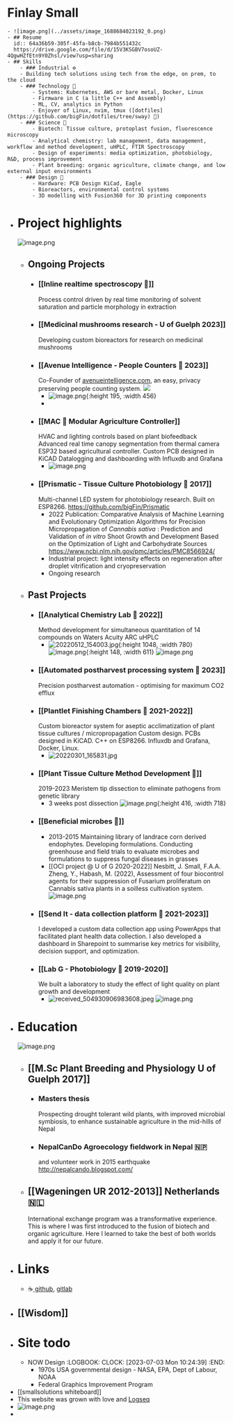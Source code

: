 # Finlay Small
	- ![image.png](../assets/image_1688684023192_0.png)
	- ## Resume
	  id:: 64a36b59-305f-45fa-b8cb-7984b551432c
	  https://drive.google.com/file/d/15V3KSGBV7osoUZ-4QgwHZfEtn9Y0Zhsl/view?usp=sharing
	- ## Skills
		- ### Industrial ⚙️
		- Building tech solutions using tech from the edge, on prem, to the cloud
		- ### Technology 🤖
			- Systems: Kubernetes, AWS or bare metal, Docker, Linux
			- Firmware in C (a little C++ and Assembly)
			- ML, CV, analytics in Python
			- Enjoyer of Linux, nvim, tmux ([dotfiles](https://github.com/bigFin/dotfiles/tree/sway) 🐧)
		- ### Science 🔬
			- Biotech: Tissue culture, protoplast fusion, fluorescence microscopy
			- Analytical chemistry: lab management, data management, workflow and method development, uHPLC, FTIR Spectroscopy
			- Design of experiments: media optimization, photobiology, R&D, process improvement
			- Plant breeding: organic agriculture, climate change, and low external input environments
		- ### Design 📐
			- Hardware: PCB Design KiCad, Eagle
			- Bioreactors, environmental control systems
			- 3D modelling with Fusion360 for 3D printing components
- # Project highlights
  ![image.png](../assets/image_1688402515733_0.png)
	- ## Ongoing Projects
		- ### [[Inline realtime spectroscopy 🌈]] 
		  Process control driven by real time monitoring of solvent saturation and particle morphology in extraction
		- ### [[Medicinal mushrooms research - U of Guelph 2023]]
		  Developing custom bioreactors for research on medicinal mushrooms
		- ### [[Avenue Intelligence - People Counters 🚶 2023]] 
		  Co-Founder of [avenueintelligence.com](https://avenueintelligence.com/), an easy, privacy preserving people counting system.
		  ![](https://lh3.googleusercontent.com/pw/ADCreHcKwGfdYhdi9ch1bjMoeMYYnEgpHNAyg8C1gNijzWp0FIx1WZNIOK5AGMAr9sVr_1avf9MUPltLqr_GvnApVlaKULZKRSeieeChPdMe5FKj16cGzJrFivwJzAXgBjvw-FdviasNT1xAGDh8pYlEex-p=w595-h1288-s-no?authuser=2)
			- ![image.png](../assets/image_1688423776023_0.png){:height 195, :width 456}
			-
		- ### [[MAC 🌱 Modular Agriculture Controller]]
		  HVAC and lighting controls based on plant biofeedback
		  Advanced real time canopy segmentation from thermal camera
		  ESP32 based agricultural controller. Custom PCB designed in KiCAD
		  Datalogging and dashboarding with Influxdb and Grafana
			- ![image.png](../assets/image_1688423559948_0.png)
		- ### [[Prismatic - Tissue Culture Photobiology 🌈 2017]]
		  Multi-channel LED system for photobiology research. Built on ESP8266.
		  https://github.com/bigFin/Prismatic
			- 2022 Publication: Comparative Analysis of Machine Learning and Evolutionary Optimization Algorithms for Precision Micropropagation of *Cannabis sativa* : Prediction and Validation of *in vitro* Shoot Growth and Development Based on the Optimization of Light and Carbohydrate Sources
			  https://www.ncbi.nlm.nih.gov/pmc/articles/PMC8566924/
			- Industrial project: light intensity effects on regeneration after droplet vitrification and cryopreservation
			- Ongoing research
	- ## Past Projects
		- ### [[Analytical Chemistry Lab 🧪 2022]] 
		  Method development for simultaneous quantitation of 14 compounds on Waters Acuity ARC uHPLC
			- ![20220512_154003.jpg](../assets/20220512_154003_1688425376241_0.jpg){:height 1048, :width 780}
			  ![image.png](../assets/image_1688436117795_0.png){:height 148, :width 611}
			  ![image.png](../assets/image_1688437593680_0.png)
		- ### [[Automated postharvest processing system 🍃 2023]] 
		  Precision postharvest automation - optimising for maximum CO2 efflux
		- ### [[Plantlet Finishing Chambers 🌿 2021-2022]] 
		  Custom bioreactor system for aseptic acclimatization of plant tissue cultures / micropropagation
		  Custom design. PCBs designed in KiCAD. C++ on ESP8266. 
		  Influxdb and Grafana, Docker, Linux.
			- ![20220301_165831.jpg](../assets/20220301_165831_1688424417458_0.jpg)
		- ### [[Plant Tissue Culture Method Development 🌱]] 
		  2019-2023 Meristem tip dissection to eliminate pathogens from genetic library
			- 3 weeks post dissection
			  ![image.png](../assets/image_1688424237233_0.png){:height 416, :width 718}
		- ### [[Beneficial microbes 🦠]]
			- 2013-2015 Maintaining library of landrace corn derived endophytes. Developing formulations. Conducting greenhouse and field trials to evaluate microbes and formulations to suppress fungal diseases in grasses
			- [[OCI project @ U of G 2020-2022]]
			  Nesbitt, J. Small, F.A.A. Zheng, Y., Habash, M. (2022), Assessment of four biocontrol agents for their suppression of
			  Fusarium proliferatum on Cannabis sativa plants in a soilless cultivation system.
			  ![image.png](../assets/image_1688441712215_0.png)
		- ### [[Send It - data collection platform 🔢 2021-2023]]
		  I developed a custom data collection app using PowerApps that facilitated plant health data collection. I also developed a dashboard in Sharepoint to summarise key metrics for visibility, decision support, and optimization.
		- ### [[Lab G - Photobiology 🌈 2019-2020]] 
		  We built a laboratory to study the effect of light quality on plant growth and development
			- ![received_504930906983608.jpeg](../assets/received_504930906983608_1688426356547_0.jpeg)
			  ![image.png](../assets/image_1688437748035_0.png)
- # Education
  ![image.png](../assets/image_1688683491235_0.png)
	- ## [[M.Sc Plant Breeding and Physiology U of Guelph 2017]]
		- ### Masters thesis 
		  Prospecting drought tolerant wild plants, with improved microbial symbiosis, to enhance sustainable agriculture in the mid-hills of Nepal
		- ### NepalCanDo Agroecology fieldwork in Nepal 🇳🇵
		  and volunteer work in 2015 earthquake
		  http://nepalcando.blogspot.com/
	- ## [[Wageningen UR 2012-2013]] Netherlands 🇳🇱
	  International exchange program was a transformative experience. This is where I was first introduced to the fusion of biotech and organic agriculture. Here I learned to take the best of both worlds and apply it for our future.
- # Links
	- ☕[ github](https://github.com/bigFin), [gitlab](https://gitlab.com/bigFinSmall)
- ## [[Wisdom]]
- # Site todo
	- NOW Design
	  :LOGBOOK:
	  CLOCK: [2023-07-03 Mon 10:24:39]
	  :END:
		- 1970s USA governmental design - NASA, EPA, Dept of Labour, NOAA
		- Federal Graphics Improvement Program
- [[smallsolutions whiteboard]]
- This website was grown with love and [Logseq](https://logseq.com/)
- ![image.png](../assets/image_1688683252591_0.png)
-